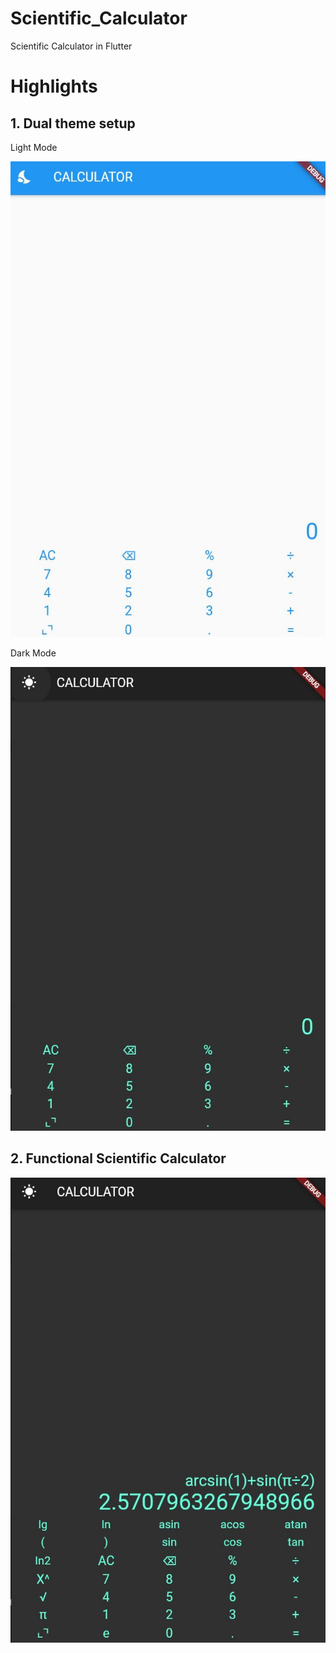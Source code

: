# Scientific_Calculator

Scientific Calculator in Flutter

# Highlights

## 1. Dual theme setup 

Light Mode  


<img src="https://github.com/Anshnrag02/Flutter_SIG/blob/main/Ansh/scientific_calculator/imgs/1.JPG">



Dark Mode


<img src="https://github.com/Anshnrag02/Flutter_SIG/blob/main/Ansh/scientific_calculator/imgs/2.JPG">


## 2. Functional Scientific Calculator


<img src="https://github.com/Anshnrag02/Flutter_SIG/blob/main/Ansh/scientific_calculator/imgs/3.JPG">
